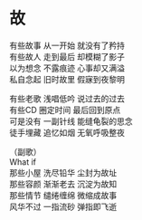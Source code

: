 # 故

有些故事  从一开始  就没有了矜持  
有些故人  走到最后  却模糊了影子  
以为想念  不露痕迹  心事却又满溢  
私自念起  旧时故里  假寐到夜黎明    

有些老歌  浅唱低吟  说过去的过去  
有些CD    圈定时间  最后回到原点  
可是没有  一副针线  能缝龟裂的思念  
徒手埋藏  追忆如烟  无氧呼吸整夜  

（副歌）  
What if  
那些小屋  洗尽铅华  尘封为故址  
那些容颜  渐渐老去  沉淀为故知  
那些情节  缱绻缠绵  微缩成故事  
风华不过  一指流砂  弹指即飞逝  

 